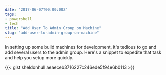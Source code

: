 ```yaml
---
date: "2017-06-07T00:00:00Z"
tags:
- powershell
- tech
title: "Add User To Admin Group on Machine"
slug: "add-user-to-admin-group-on-machine"
---
```


In setting up some build machines for development, it's tedious to go and add several users to the admin group. Here's a snippet to expedite that task and help you setup more quickly.

{{< gist sheldonhull  aeaeceb3716227c246ede5f94e6b0113 >}}
